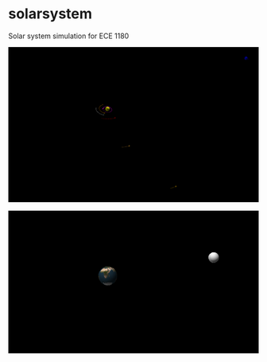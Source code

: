 # solarsystem
Solar system simulation for ECE 1180

![Image of full solar system](img/solarsystem.png?raw=true)

![Image of full earth and moon](img/earthmoon.png?raw=true)
